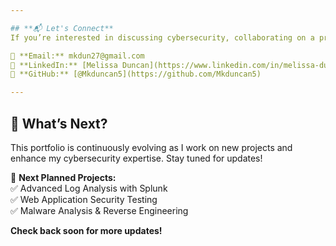 ```yaml
---

## **📬 Let's Connect**
If you’re interested in discussing cybersecurity, collaborating on a project, or exploring career opportunities, feel free to connect with me.

📧 **Email:** mkdun27@gmail.com  
🔗 **LinkedIn:** [Melissa Duncan](https://www.linkedin.com/in/melissa-duncan-118a50293/)  
🔗 **GitHub:** [@Mkduncan5](https://github.com/Mkduncan5)  

---
```


## **🚀 What’s Next?**
This portfolio is continuously evolving as I work on new projects and enhance my cybersecurity expertise. Stay tuned for updates!  

🔹 **Next Planned Projects:**  
✅ Advanced Log Analysis with Splunk  
✅ Web Application Security Testing  
✅ Malware Analysis & Reverse Engineering  

**Check back soon for more updates!**
